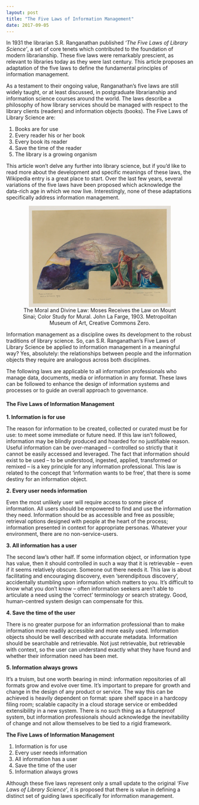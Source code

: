 ```yaml
---
layout: post
title: "The Five Laws of Information Management"
date: 2017-09-05
---
```


In 1931 the librarian S.R. Ranganathan published *‘The Five Laws of Library Science’*, a set of core tenets which contributed to the foundation of modern librarianship. These five laws were remarkably prescient, as relevant to libraries today as they were last century. This article proposes an adaptation of the five laws to define the fundamental principles of information management.

As a testament to their ongoing value, Ranganathan’s five laws are still widely taught, or at least discussed, in postgraduate librarianship and information science courses around the world. The laws describe a philosophy of how library services should be managed with respect to the library clients (readers) and information objects (books). The Five Laws of Library Science are:

1. Books are for use
2. Every reader his or her book
3. Every book its reader
4. Save the time of the reader
5. The library is a growing organism

This article won’t delve any further into library science, but if you’d like to read more about the development and specific meanings of these laws, the Wikipedia entry is a great place to start. Over the last few years, several variations of the five laws have been proposed which acknowledge the data-rich age in which we now live. Interestingly, none of these adaptations specifically address information management.

<figure>
  <img src="/assets/images/fivelaws.webp" style="width: 90%; display: block; margin: 0 auto;">
  <figcaption style="text-align: center;">The Moral and Divine Law: Moses Receives the Law on Mount Sinai; Color Study for Mural. John La Farge, 1903. Metropolitan Museum of Art, Creative Commons Zero.</figcaption>
</figure>

Information management as a discipline owes its development to the robust traditions of library science. So, can S.R. Ranganathan’s Five Laws of Library Science be applied to information management in a meaningful way? Yes, absolutely: the relationships between people and the information objects they require are analogous across both disciplines.

The following laws are applicable to all information professionals who manage data, documents, media or information in any format. These laws can be followed to enhance the design of information systems and processes or to guide an overall approach to governance.

#### The Five Laws of Information Management

**1. Information is for use**

The reason for information to be created, collected or curated must be for use: to meet some immediate or future need. If this law isn’t followed, information may be blindly produced and hoarded for no justifiable reason. Useful information can be over-managed – controlled so strictly that it cannot be easily accessed and leveraged. The fact that information should exist to be used – to be understood, ingested, applied, transformed or remixed – is a key principle for any information professional. This law is related to the concept that ‘information wants to be free’, that there is some destiny for an information object.

**2. Every user needs information**

Even the most unlikely user will require access to some piece of information. All users should be empowered to find and use the information they need. Information should be as accessible and free as possible; retrieval options designed with people at the heart of the process; information presented in context for appropriate personas. Whatever your environment, there are no non-service-users.

**3. All information has a user**

The second law’s other half. If some information object, or information type has value, then it should controlled in such a way that it is retrievable – even if it seems relatively obscure. Someone out there needs it. This law is about facilitating and encouraging discovery, even ‘serendipitous discovery’, accidentally stumbling upon information which matters to you. It’s difficult to know what you don’t know – often information seekers aren’t able to articulate a need using the ‘correct’ terminology or search strategy. Good, human-centred system design can compensate for this.

**4. Save the time of the user**

There is no greater purpose for an information professional than to make information more readily accessible and more easily used. Information objects should be well described with accurate metadata. Information should be searchable and retrievable. Not just retrievable, but retrievable with context, so the user can understand exactly what they have found and whether their information need has been met.

**5. Information always grows**

It’s a truism, but one worth bearing in mind: information repositories of all formats grow and evolve over time. It’s important to prepare for growth and change in the design of any product or service. The way this can be achieved is heavily dependent on format: spare shelf space in a hardcopy filing room; scalable capacity in a cloud storage service or embedded extensibility in a new system. There is no such thing as a futureproof system, but information professionals should acknowledge the inevitability of change and not allow themselves to be tied to a rigid framework.

**The Five Laws of Information Management**

1. Information is for use
2. Every user needs information
3. All information has a user
4. Save the time of the user
5. Information always grows

Although these five laws represent only a small update to the original *‘Five Laws of Library Science’*, it is proposed that there is value in defining a distinct set of guiding laws specifically for information management.